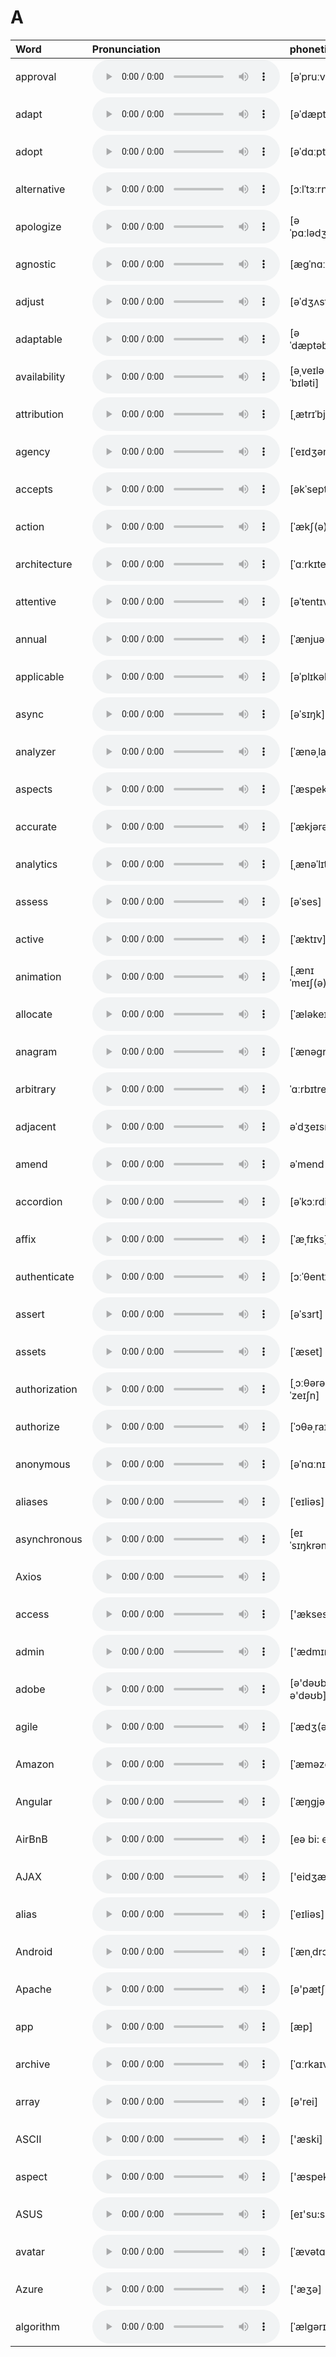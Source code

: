 
# A

| Word  | Pronunciation | phonetic |
| :-- | :-- | :-- |
| approval | <audio src="/awesome-pronunciation/public/audio/approval.mp3" controls="controls" controlslist="nodownload"></audio> | [əˈpruːv(ə)l] |
| adapt | <audio src="/awesome-pronunciation/public/audio/adapt.mp3" controls="controls" controlslist="nodownload"></audio> | [əˈdæpt] |
| adopt | <audio src="/awesome-pronunciation/public/audio/adopt.mp3" controls="controls" controlslist="nodownload"></audio> | [əˈdɑːpt] |
| alternative | <audio src="/awesome-pronunciation/public/audio/alternative.mp3" controls="controls" controlslist="nodownload"></audio> | [ɔːlˈtɜːrnətɪv] |
| apologize | <audio src="/awesome-pronunciation/public/audio/apologize.mp3" controls="controls" controlslist="nodownload"></audio> | [əˈpɑːlədʒaɪz] |
| agnostic | <audio src="/awesome-pronunciation/public/audio/agnostic.mp3" controls="controls" controlslist="nodownload"></audio> | [æɡˈnɑːstɪk] |
| adjust | <audio src="/awesome-pronunciation/public/audio/adjust.mp3" controls="controls" controlslist="nodownload"></audio> | [əˈdʒʌst] |
| adaptable | <audio src="/awesome-pronunciation/public/audio/adaptable.mp3" controls="controls" controlslist="nodownload"></audio> | [əˈdæptəb(ə)l] |
| availability | <audio src="/awesome-pronunciation/public/audio/availability.mp3" controls="controls" controlslist="nodownload"></audio> | [əˌveɪləˈbɪləti] |
| attribution | <audio src="/awesome-pronunciation/public/audio/attribution.mp3" controls="controls" controlslist="nodownload"></audio> | [ˌætrɪˈbjuːʃn] |
| agency | <audio src="/awesome-pronunciation/public/audio/agency.mp3" controls="controls" controlslist="nodownload"></audio> | [ˈeɪdʒənsi] |
| accepts | <audio src="/awesome-pronunciation/public/audio/accepts.mp3" controls="controls" controlslist="nodownload"></audio> | [əkˈsepts] |
| action | <audio src="/awesome-pronunciation/public/audio/action.mp3" controls="controls" controlslist="nodownload"></audio> | [ˈækʃ(ə)n] |
| architecture | <audio src="/awesome-pronunciation/public/audio/architecture.mp3" controls="controls" controlslist="nodownload"></audio> | [ˈɑːrkɪtektʃər] |
| attentive | <audio src="/awesome-pronunciation/public/audio/attentive.mp3" controls="controls" controlslist="nodownload"></audio> | [əˈtentɪv] |
| annual | <audio src="/awesome-pronunciation/public/audio/annual.mp3" controls="controls" controlslist="nodownload"></audio> | [ˈænjuəl] |
| applicable | <audio src="/awesome-pronunciation/public/audio/applicable.mp3" controls="controls" controlslist="nodownload"></audio> | [əˈplɪkəb(ə)l] |
| async | <audio src="/awesome-pronunciation/public/audio/async.mp3" controls="controls" controlslist="nodownload"></audio> | [əˈsɪŋk] |
| analyzer | <audio src="/awesome-pronunciation/public/audio/analyzer.mp3" controls="controls" controlslist="nodownload"></audio> | [ˈænəˌlaɪzər] |
| aspects | <audio src="/awesome-pronunciation/public/audio/aspects.mp3" controls="controls" controlslist="nodownload"></audio> | [ˈæspekts] |
| accurate | <audio src="/awesome-pronunciation/public/audio/accurate.mp3" controls="controls" controlslist="nodownload"></audio> | [ˈækjərət] |
| analytics | <audio src="/awesome-pronunciation/public/audio/analytics.mp3" controls="controls" controlslist="nodownload"></audio> | [ˌænəˈlɪtɪks] |
| assess | <audio src="/awesome-pronunciation/public/audio/assess.mp3" controls="controls" controlslist="nodownload"></audio> | [əˈses] |
| active | <audio src="/awesome-pronunciation/public/audio/active.mp3" controls="controls" controlslist="nodownload"></audio> | [ˈæktɪv] |
| animation | <audio src="/awesome-pronunciation/public/audio/animation.mp3" controls="controls" controlslist="nodownload"></audio> | [ˌænɪˈmeɪʃ(ə)n] |
| allocate | <audio src="/awesome-pronunciation/public/audio/allocate.mp3" controls="controls" controlslist="nodownload"></audio> | [ˈæləkeɪt] |
| anagram | <audio src="/awesome-pronunciation/public/audio/anagram.mp3" controls="controls" controlslist="nodownload"></audio> | [ˈænəɡræm] |
| arbitrary | <audio src="/awesome-pronunciation/public/audio/arbitrary.mp3" controls="controls" controlslist="nodownload"></audio> | ˈɑːrbɪtreri |
| adjacent | <audio src="/awesome-pronunciation/public/audio/adjacent.mp3" controls="controls" controlslist="nodownload"></audio> | əˈdʒeɪsnt |
| amend | <audio src="/awesome-pronunciation/public/audio/amend.mp3" controls="controls" controlslist="nodownload"></audio> | əˈmend |
| accordion | <audio src="/awesome-pronunciation/public/audio/accordion.mp3" controls="controls" controlslist="nodownload"></audio> | [əˈkɔːrdiən] |
| affix | <audio src="/awesome-pronunciation/public/audio/affix.mp3" controls="controls" controlslist="nodownload"></audio> | [ˈæˌfɪks] |
| authenticate | <audio src="/awesome-pronunciation/public/audio/authenticate.mp3" controls="controls" controlslist="nodownload"></audio> | [ɔːˈθentɪkeɪt] |
| assert | <audio src="/awesome-pronunciation/public/audio/assert.mp3" controls="controls" controlslist="nodownload"></audio> | [əˈsɜrt] |
| assets | <audio src="/awesome-pronunciation/public/audio/assets.mp3" controls="controls" controlslist="nodownload"></audio> | [ˈæset] |
| authorization | <audio src="/awesome-pronunciation/public/audio/authorization.mp3" controls="controls" controlslist="nodownload"></audio> | [ˌɔːθərəˈzeɪʃn] |
| authorize | <audio src="/awesome-pronunciation/public/audio/authorize.mp3" controls="controls" controlslist="nodownload"></audio> | [ˈɔθəˌraɪz] |
| anonymous | <audio src="/awesome-pronunciation/public/audio/anonymous.mp3" controls="controls" controlslist="nodownload"></audio> | [əˈnɑːnɪməs] |
| aliases | <audio src="/awesome-pronunciation/public/audio/aliases.mp3" controls="controls" controlslist="nodownload"></audio> | [ˈeɪliəs] |
| asynchronous | <audio src="/awesome-pronunciation/public/audio/asynchronous.mp3" controls="controls" controlslist="nodownload"></audio> | [eɪˈsɪŋkrənəs] |
| Axios | <audio src="/awesome-pronunciation/public/audio/Axios.mp3" controls="controls" controlslist="nodownload"></audio> |  |
| access | <audio src="/awesome-pronunciation/public/audio/access.mp3" controls="controls" controlslist="nodownload"></audio> | ['ækses] |
| admin | <audio src="/awesome-pronunciation/public/audio/admin.mp3" controls="controls" controlslist="nodownload"></audio> | ['ædmɪn] |
| adobe | <audio src="/awesome-pronunciation/public/audio/adobe.mp3" controls="controls" controlslist="nodownload"></audio> | [ə'dəʊbɪ; ə'dəʊb] |
| agile | <audio src="/awesome-pronunciation/public/audio/agile.mp3" controls="controls" controlslist="nodownload"></audio> | [ˈædʒ(ə)l] |
| Amazon | <audio src="/awesome-pronunciation/public/audio/Amazon.mp3" controls="controls" controlslist="nodownload"></audio> | [ˈæməzɑːn] |
| Angular | <audio src="/awesome-pronunciation/public/audio/Angular.mp3" controls="controls" controlslist="nodownload"></audio> | [ˈæŋɡjələr] |
| AirBnB | <audio src="/awesome-pronunciation/public/audio/AirBnB.mp3" controls="controls" controlslist="nodownload"></audio> | [eə bi: en bi:] |
| AJAX | <audio src="/awesome-pronunciation/public/audio/AJAX.mp3" controls="controls" controlslist="nodownload"></audio> | ['eidʒæks] |
| alias | <audio src="/awesome-pronunciation/public/audio/alias.mp3" controls="controls" controlslist="nodownload"></audio> | [ˈeɪliəs] |
| Android | <audio src="/awesome-pronunciation/public/audio/Android.mp3" controls="controls" controlslist="nodownload"></audio> | [ˈænˌdrɔɪd] |
| Apache | <audio src="/awesome-pronunciation/public/audio/Apache.mp3" controls="controls" controlslist="nodownload"></audio> | [ə'pætʃi] |
| app | <audio src="/awesome-pronunciation/public/audio/app.mp3" controls="controls" controlslist="nodownload"></audio> | [æp] |
| archive | <audio src="/awesome-pronunciation/public/audio/archive.mp3" controls="controls" controlslist="nodownload"></audio> | [ˈɑːrkaɪv] |
| array | <audio src="/awesome-pronunciation/public/audio/array.mp3" controls="controls" controlslist="nodownload"></audio> | [ə'rei] |
| ASCII | <audio src="/awesome-pronunciation/public/audio/ASCII.mp3" controls="controls" controlslist="nodownload"></audio> | ['æski] |
| aspect | <audio src="/awesome-pronunciation/public/audio/aspect.mp3" controls="controls" controlslist="nodownload"></audio> | ['æspekt] |
| ASUS | <audio src="/awesome-pronunciation/public/audio/ASUS.mp3" controls="controls" controlslist="nodownload"></audio> | [eɪ'su:s] |
| avatar | <audio src="/awesome-pronunciation/public/audio/avatar.mp3" controls="controls" controlslist="nodownload"></audio> | [ˈævətɑːr] |
| Azure | <audio src="/awesome-pronunciation/public/audio/Azure.mp3" controls="controls" controlslist="nodownload"></audio> | ['æʒə] |
| algorithm | <audio src="/awesome-pronunciation/public/audio/algorithm.mp3" controls="controls" controlslist="nodownload"></audio> | [ˈælɡərɪðəm] |
